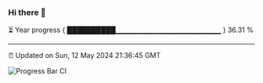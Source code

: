 ### Hi there 👋

⏳ Year progress { ██████████▁▁▁▁▁▁▁▁▁▁▁▁▁▁▁▁▁▁▁▁ } 36.31 %

---

⏰ Updated on Sun, 12 May 2024 21:36:45 GMT

![Progress Bar CI](https://github.com/IshwaranRudhara/GIT-ACTION/workflows/Progress%20Bar%20CI/badge.svg)
